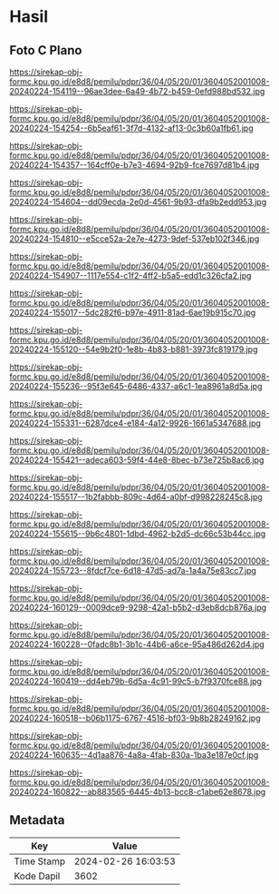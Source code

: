 # Hasil

## Foto C Plano

https://sirekap-obj-formc.kpu.go.id/e8d8/pemilu/pdpr/36/04/05/20/01/3604052001008-20240224-154119--96ae3dee-6a49-4b72-b459-0efd988bd532.jpg

https://sirekap-obj-formc.kpu.go.id/e8d8/pemilu/pdpr/36/04/05/20/01/3604052001008-20240224-154254--6b5eaf61-3f7d-4132-af13-0c3b60a1fb61.jpg

https://sirekap-obj-formc.kpu.go.id/e8d8/pemilu/pdpr/36/04/05/20/01/3604052001008-20240224-154357--164cff0e-b7e3-4694-92b9-fce7697d81b4.jpg

https://sirekap-obj-formc.kpu.go.id/e8d8/pemilu/pdpr/36/04/05/20/01/3604052001008-20240224-154604--dd09ecda-2e0d-4561-9b93-dfa9b2edd953.jpg

https://sirekap-obj-formc.kpu.go.id/e8d8/pemilu/pdpr/36/04/05/20/01/3604052001008-20240224-154810--e5cce52a-2e7e-4273-9def-537eb102f346.jpg

https://sirekap-obj-formc.kpu.go.id/e8d8/pemilu/pdpr/36/04/05/20/01/3604052001008-20240224-154907--1117e554-c1f2-4ff2-b5a5-edd1c326cfa2.jpg

https://sirekap-obj-formc.kpu.go.id/e8d8/pemilu/pdpr/36/04/05/20/01/3604052001008-20240224-155017--5dc282f6-b97e-4911-81ad-6ae19b915c70.jpg

https://sirekap-obj-formc.kpu.go.id/e8d8/pemilu/pdpr/36/04/05/20/01/3604052001008-20240224-155120--54e9b2f0-1e8b-4b83-b881-3973fc819179.jpg

https://sirekap-obj-formc.kpu.go.id/e8d8/pemilu/pdpr/36/04/05/20/01/3604052001008-20240224-155236--95f3e645-6486-4337-a6c1-1ea8961a8d5a.jpg

https://sirekap-obj-formc.kpu.go.id/e8d8/pemilu/pdpr/36/04/05/20/01/3604052001008-20240224-155331--6287dce4-e184-4a12-9926-1661a5347688.jpg

https://sirekap-obj-formc.kpu.go.id/e8d8/pemilu/pdpr/36/04/05/20/01/3604052001008-20240224-155421--adeca603-59f4-44e8-8bec-b73e725b8ac6.jpg

https://sirekap-obj-formc.kpu.go.id/e8d8/pemilu/pdpr/36/04/05/20/01/3604052001008-20240224-155517--1b2fabbb-809c-4d64-a0bf-d998228245c8.jpg

https://sirekap-obj-formc.kpu.go.id/e8d8/pemilu/pdpr/36/04/05/20/01/3604052001008-20240224-155615--9b6c4801-1dbd-4962-b2d5-dc66c53b44cc.jpg

https://sirekap-obj-formc.kpu.go.id/e8d8/pemilu/pdpr/36/04/05/20/01/3604052001008-20240224-155723--8fdcf7ce-6d18-47d5-ad7a-1a4a75e83cc7.jpg

https://sirekap-obj-formc.kpu.go.id/e8d8/pemilu/pdpr/36/04/05/20/01/3604052001008-20240224-160129--0009dce9-9298-42a1-b5b2-d3eb8dcb876a.jpg

https://sirekap-obj-formc.kpu.go.id/e8d8/pemilu/pdpr/36/04/05/20/01/3604052001008-20240224-160228--0fadc8b1-3b1c-44b6-a6ce-95a486d262d4.jpg

https://sirekap-obj-formc.kpu.go.id/e8d8/pemilu/pdpr/36/04/05/20/01/3604052001008-20240224-160419--dd4eb79b-6d5a-4c91-99c5-b7f9370fce88.jpg

https://sirekap-obj-formc.kpu.go.id/e8d8/pemilu/pdpr/36/04/05/20/01/3604052001008-20240224-160518--b06b1175-6767-4516-bf03-9b8b28249162.jpg

https://sirekap-obj-formc.kpu.go.id/e8d8/pemilu/pdpr/36/04/05/20/01/3604052001008-20240224-160635--4d1aa876-4a8a-4fab-830a-1ba3e187e0cf.jpg

https://sirekap-obj-formc.kpu.go.id/e8d8/pemilu/pdpr/36/04/05/20/01/3604052001008-20240224-160822--ab883565-6445-4b13-bcc8-c1abe62e8678.jpg


## Metadata

| Key        | Value               |
| ---------- | ------------------- |
| Time Stamp | 2024-02-26 16:03:53 |
| Kode Dapil | 3602                |



